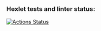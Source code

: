 ### Hexlet tests and linter status:
[![Actions Status](https://github.com/stigsanek/python-project-51/workflows/hexlet-check/badge.svg)](https://github.com/stigsanek/python-project-51/actions)